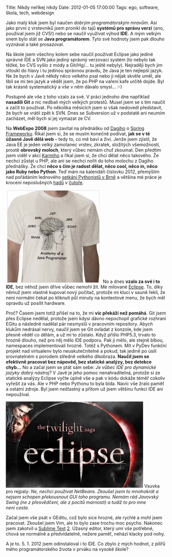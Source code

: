 Title: Nikdy neříkej nikdy
Date: 2012-01-05 17:00:00
Tags: ego, software, škola, tech, webdesign

Jako malý kluk jsem byl naučen *dobrým programátorským mravům*. Asi
jako první z vrstevníků jsem pronikl do tajů
**systémů pro správu verzí** (ano, používal jsem již CVS!) nebo se
naučil využívat výhod **IDE**. A mým velkým snem bylo stát se
**Java programátorem**. Tyto své hodnoty jsem pak dlouho vyznával a
také prosazoval.

Na škole jsem všechny kolem sebe naučil používat Eclipse jako
jediné správné IDE a SVN jako jediný správný verzovací systém (to
nebylo tak těžké, bo CVS vyšlo z módy a Git/Hg/… tu ještě nebyly).
Nejraději bych jim vtloukl do hlavy i tu jedinou správnou pravdu,
že Java je ten nejlepší jazyk. Ne že bych v Javě někdy něco velkého
psal nebo ji nějak skvěle uměl, ale líbil se mi ten jazyk a věděl
jsem, že po PHP na vaření kafe určitě dojde. Byl tak krásně
systematický a vše v něm dávalo smysl… :-)

Postupně ale vše z toho vzalo za své. V práci jednoho dne například
**nasadili Git** a nic nedbali mých velkých protestů. Musel jsem se
s tím naučit a začít to používat. Po několika měsících jsem si však
nedovedl představit, že bych se vrátil zpět k SVN. Dnes se
Subversion už v podstatě ani neumím zacházet, měl bych si jej
vymazat ze CV.

Na **WebExpo 2008** jsem zavítal na přednášku od
[Dagiho](http://www.dagblog.cz/)
o [Spring Frameworku](http://webexpo.cz/praha2008/prednaska/spring-framework/).
Říkal jsem si, že se musím konečně podívat,
**jak se v té úžasné Javě dělá web** – tedy to, co mě baví a živí.
Jenže jsem zjistil, že Java EE je jeden velký zamotanec vrstev,
zkratek, složitých všemožností, prostě **obrovský moloch**, který
vůbec nemám chuť zkoumat. Den předtím jsem viděl v akci
[Karmiho](http://webexpo.cz/praha2008/prednaska/efektivni-vyvoj-webovych-aplikaci-v-ruby-on-rails/)
a říkal jsem si, že chci dělat něco takového. Že nechci zůstat
u PHP, ale ani se nechci nořit do toho molochu z Dagiho přednášky.
Že chci
**něco s čím je radost dělat, něco cool, něco in, něco jako Ruby nebo Python**.
Teď mám na kalendáři číslovku 2012, přemýšlím nad pořádáním
lednového
[setkání Pythonistů v Brně](http://srazy.info/brnenske-pyvo/) a
většina mé práce je krocení neposlušných
[hadů](https://en.wikipedia.org/wiki/Python_(genus))
v [čutoře](http://flask.pocoo.org/).

![obrázek](images/162.jpg)
No a dnes **vzalo za své i to IDE**, bez něhož jsem dříve vůbec
nemohl žít. Mé milované [Eclipse](http://www.eclipse.org/). To,
díky němuž jsem vlastně kupoval nový počítač, protože mi kluci
v sauně řekli, že není normální čekat po kliknutí půl minuty na
kontextové menu, že bych měl opravdu už posílit hardware.

Proč? Časem jsem totiž přišel na to, že mi
**víc překáží než pomáhá**. Git jsem přes Eclipse nedělal, protože
jsem kdysi dávno nepochopil grafické rozhraní EGitu a následně
nadělal pár nesmyslů v pracovním repository. Abych klukům nedrásal
nervy, naučil jsem se Git ovládat z konzole, kde jsem přesně věděl
co dělám, a už mi to zůstalo. Když přišlo PHP5.3, trvalo to hrozně
dlouho, než pro něj mělo IDE podporu. Pak ji mělo, ale stejně
blbou, namespaces implementovali hrozně. Totéž s Pythonem. Mít
v PyDev funkční projekt nad virtualenv bylo neuskutečnitelné a
pokud, tak jedině po úsilí srovnatelném s porodem středně velkého
dikobraza.
**Naučil jsem se efektivně pracovat bez nápověd, bez statické analýzy, bez detekce chyb…**
No a začal jsem se ptát sám sebe:
*Je vůbec IDE pro dynamické jazyky dobrý nástroj?* V Javě je jeho
pomoc nenahraditelná, protože si ze statické analýzy Eclipse vyčte
úplně vše a pak v kódu dokáže téměř cokoliv vyřešit za vás. Ale
v PHP nebo Pythonu to byla bída. Navíc vše žralo paměť a ostatní
zdroje. Byl jsem nešťastný a přitom už jsem většinu funkcí IDE ani
nepoužíval.

![obrázek](images/161.jpg)
Vsuvka pro rejpaly:
*Ne, nechci používat NetBeans. Zkoušel jsem to mnohokrát a nejsem schopen překousnout GUI toho programu. Nemám rád Javovský Swing (ne z přesvědčení, ale z pocitů marnosti) a tudíž to pro mne není cesta.*

Začal jsem vše psát v GEditu, což bylo sice hrozné, ale rychlé a
mohl jsem pracovat. Zkoušel jsem Vim, ale to bylo zase trochu moc
psycho. Nakonec jsem zakotvil
u [Sublime Text](http://www.sublimetext.com/)
[2](http://www.sublimetext.com/2). Úžasný editor, který umí vše
potřebné, chová se normálně a předvídatelně, nežere paměť, nehází
klacky pod nohy.

A je to. 5. 1. 2012 jsem odinstaloval i to IDE. Co zbylo z mých
hodnot, z pilířů mého programátorského života v prváku na
vysoké škole?